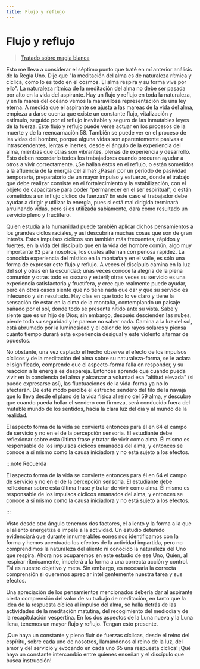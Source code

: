 ```yaml
---
title: Flujo y reflujo
---
```


# Flujo y reflujo

> [Tratado sobre magia blanca](/tratado-sobre-magia-blanca/regla-1#en62)

Esto me lleva a considerar el séptimo punto que traté en mí anterior análisis de la Regla Uno. Dije que "la meditación del alma es de naturaleza rítmica y cíclica, como lo es todo en el cosmos. El alma respira y su forma vive por ello". La naturaleza rítmica de la meditación del alma no debe ser pasada por alto en la vida del aspirante. Hay un flujo y reflujo en toda la naturaleza, y en la marea del océano vemos la maravillosa representación de una ley eterna. A medida que el aspirante se ajusta a las mareas de la vida del alma, empieza a darse cuenta que existe un constante flujo, vitalización y estímulo, seguido por el reflujo inevitable y seguro de las inmutables leyes de la fuerza. Este flujo y reflujo puede verse actuar en los procesos de la muerte y de la reencarnación <pin lang="es">58</pin>. También se puede ver en el proceso de las vidas del hombre, porque alguna vidas son aparentemente pasivas e intrascendentes, lentas e inertes, desde el ángulo de la experiencia del alma, mientras que otras son vibrantes, plenas de experiencia y desarrollo. Esto deben recordarlo todos los trabajadores cuando procuran ayudar a otros a vivir correctamente. ¿Se hallan éstos en el reflujo, o están sometidos a la afluencia de la energía del alma? ¿Pasan por un período de pasividad temporaria, preparatorio de un mayor impulso y esfuerzo, donde el trabajo que debe realizar consiste en el fortalecimiento y la estabilización, con el objeto de capacitarse para poder "permanecer en el ser espiritual", o están sometidos a un influjo cíclico de fuerzas? En este caso el trabajador debe ayudar a dirigir y utilizar la energía, pues si está mal dirigida terminará arruinando vidas, pero si es utilizada sabiamente, dará como resultado un servicio pleno y fructífero.

Quien estudia a la humanidad puede también aplicar dichos pensamientos a los grandes ciclos raciales, y así descubrirá muchas cosas que son de gran interés. Estos impulsos cíclicos son también más frecuentes, rápidos y fuertes, en la vida del discípulo que en la vida del hombre común, algo muy importante <pin lang="en">63</pin> para nosotros, los cuales alternan con penosa rapidez. La conocida experiencia del místico en la montaña y en el valle, es sólo una forma de expresar este flujo y reflujo. A veces el discípulo camina en la luz del sol y otras en la oscuridad; unas veces conoce la alegría de la plena comunión y otras todo es oscuro y estéril; otras veces su servicio es una experiencia satisfactoria y fructífera, y cree que realmente puede ayudar, pero en otros casos siente que no tiene nada que dar y que su servicio es infecundo y sin resultado. Hay días en que todo lo ve claro y tiene la sensación de estar en la cima de la montaña, contemplando un paisaje bañado por el sol, donde todo se presenta nítido ante su vista. Sabe y siente que es un hijo de Dios; sin embargo, después descienden las nubes, pierde toda su seguridad y le parece no saber nada. Camina a la luz del sol, está abrumado por la luminosidad y el calor de los rayos solares y piensa cuánto tiempo durará esta experiencia desigual y este violento alternar de opuestos.

No obstante, una vez captado el hecho observa el efecto de los impulsos cíclicos y de la meditación del alma sobre su naturaleza-forma, se le aclara el significado, comprende que el aspecto-forma falla en responder, y su reacción a la energía es despareja. Entonces aprende que cuando pueda vivir en la conciencia del alma y alcanzar a voluntad esa "altitud elevada" (si puede expresarse así), las fluctuaciones de la vida-forma ya no lo afectarán. De este modo percibe el estrecho sendero del filo de la navaja que lo lleva desde el plano de la vida física al reino del <pin lang="es">59</pin> alma, y descubre que cuando pueda hollar el sendero con firmeza, será conducido fuera del mutable mundo de los sentidos, hacia la clara luz del día y al mundo de la realidad.

El aspecto forma de la vida se convierte entonces para él en <pin lang="en">64</pin> el campo de servicio y no en el de la percepción sensoria. El estudiante debe reflexionar sobre esta última frase y tratar de vivir como alma. Él mismo es responsable de los impulsos cíclicos emanados del alma, y entonces se conoce a sí mismo como la causa iniciadora y no está sujeto a los efectos.

:::note Recuerda

El aspecto forma de la vida se convierte entonces para él en <pin lang="en">64</pin> el campo de servicio y no en el de la percepción sensoria. El estudiante debe reflexionar sobre esta última frase y tratar de vivir como alma. Él mismo es responsable de los impulsos cíclicos emanados del alma, y entonces se conoce a sí mismo como la causa iniciadora y no está sujeto a los efectos.

:::

Visto desde otro ángulo tenemos dos factores, el aliento y la forma a la que el aliento energetiza e impele a la actividad. Un estudio detenido evidenciará que durante innumerables eones nos identificamos con la forma y hemos acentuado los efectos de la actividad impartida, pero no comprendimos la naturaleza del aliento ni conocido la naturaleza del Uno que respira. Ahora nos ocuparemos en este estudio de ese Uno, Quien, al respirar rítmicamente, impelerá a la forma a una correcta acción y control. Tal es nuestro objetivo y meta. Sin embargo, es necesaria la correcta comprensión si queremos apreciar inteligentemente nuestra tarea y sus efectos.

Una apreciación de los pensamientos mencionados debería dar al aspirante cierta comprensión del valor de su trabajo de meditación, en tanto que la idea de la respuesta cíclica al impulso del alma, se halla detrás de las actividades de la meditación matutina, del recogimiento del mediodía y de la recapitulación vespertina. En los dos aspectos de la Luna nueva y la Luna llena, tenemos un mayor flujo y reflujo. Tengan esto presente.

¡Que haya un constante y pleno fluir de fuerzas cíclicas, desde el reino del espíritu, sobre cada uno de nosotros, llamándonos al reino de la luz, del amor y del servicio y evocando en cada uno <pin lang="en">65</pin> una respuesta cíclica! ¡Qué haya un constante intercambio entre quienes enseñan y el discípulo que busca instrucción!
